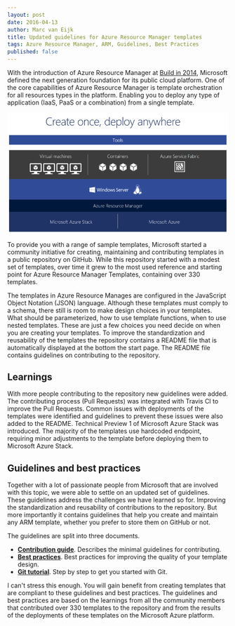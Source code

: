 ```yaml
---
layout: post
date: 2016-04-13
author: Marc van Eijk
title: Updated guidelines for Azure Resource Manager templates
tags: Azure Resource Manager, ARM, Guidelines, Best Practices
published: false
---
```

With the introduction of Azure Resource Manager at [Build in 2014](https://channel9.msdn.com/Events/Build/2014/2-607), 
Microsoft defined the next generation foundation for its public cloud platform. 
One of the core capabilities of Azure Resource Manager is template orchestration for all resources types in the platform. 
Enabling you to deploy any type of application (IaaS, PaaS or a combination) from a single template. 

<img src="/images/2016-04-13/01-consistency.png" width="720">

To provide you with a range of sample templates, Microsoft started a community initiative for creating, 
maintaining and contributing templates in a public repository on GitHub. 
While this repository started with a modest set of templates, 
over time it grew to the most used reference and starting point for Azure Resource Manager Templates, containing over 330 templates. 

The templates in Azure Resource Manages are configured in the JavaScript Object Notation (JSON) language. 
Although these templates  must comply to a schema, there still is room to make design choices in your templates. 
What should be parameterized, how to use template functions, when to use nested templates. 
These are just a few choices you need decide on when you are creating your templates. 
To improve the standardization and reusability of the templates the repository contains a README file that is automatically displayed at the bottom the start page. 
The README file contains guidelines on contributing to the repository. 

## Learnings

With more people contributing to the repository new guidelines were added. 
The contributing process (Pull Requests) was integrated with Travis CI to improve the Pull Requests. 
Common issues with deployments of the templates were identified and guidelines to prevent these issues were also added to the README. 
Technical Preview 1 of Microsoft Azure Stack was introduced. 
The majority of the templates use hardcoded endpoint, requiring minor adjustments to the template before deploying them to Microsoft Azure Stack. 

## Guidelines and best practices

Together with a lot of passionate people from Microsoft that are involved with this topic, we were able to settle on an updated set of guidelines. 
These guidelines address the challenges we have learned so for. 
Improving the standardization and reusability of contributions to the repository. 
But more importantly it contains guidelines that help you create and maintain any ARM template, whether you prefer to store them on GitHub or not.

The guidelines are split into three documents.

+ [**Contribution guide**](https://github.com/Azure/azure-quickstart-templates/blob/master/1-CONTRIBUTION-GUIDE/README.md). Describes the minimal guidelines for contributing.
+ [**Best practices**](https://github.com/Azure/azure-quickstart-templates/blob/master/1-CONTRIBUTION-GUIDE/best-practices.md). Best practices for improving the quality of your template design.
+ [**Git tutorial**](https://github.com/Azure/azure-quickstart-templates/blob/master/1-CONTRIBUTION-GUIDE/git-tutorial.md). Step by step to get you started with Git.

I can't stress this enough. You will gain benefit from creating templates that are compliant to these guidelines and best practices. The guidelines and best practices are based on the learnings from all the community members that contributed over 330 templates to the repository and from the results of the deployments of these templates on the Microsoft Azure platform. 
